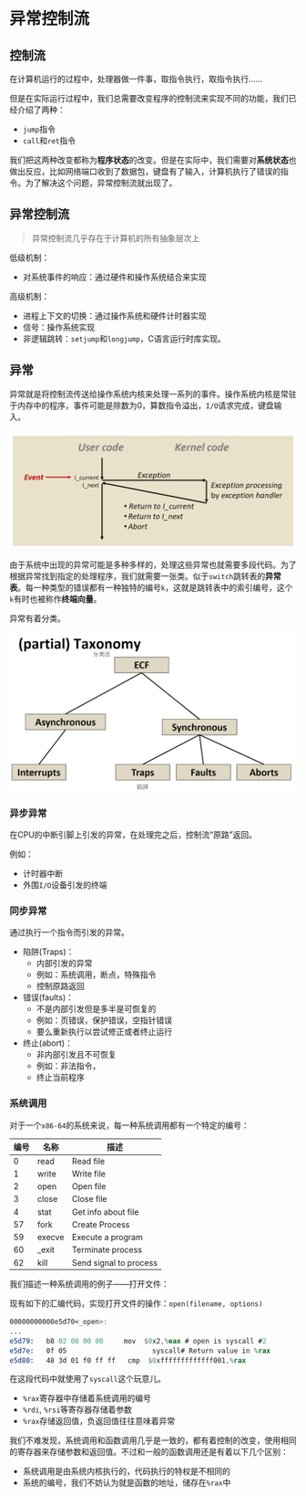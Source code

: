# 异常控制流

## 控制流

在计算机运行的过程中，处理器做一件事，取指令执行，取指令执行……

但是在实际运行过程中，我们总需要改变程序的控制流来实现不同的功能，我们已经介绍了两种：

- `jump`指令
- `call`和`ret`指令

我们把这两种改变都称为**程序状态**的改变。但是在实际中，我们需要对**系统状态**也做出反应，比如网络端口收到了数据包，键盘有了输入，计算机执行了错误的指令。为了解决这个问题，异常控制流就出现了。

## 异常控制流

> 异常控制流几乎存在于计算机的所有抽象层次上

低级机制：

- 对系统事件的响应：通过硬件和操作系统结合来实现

高级机制：

- 进程上下文的切换：通过操作系统和硬件计时器实现
- 信号：操作系统实现
- 非逻辑跳转：`setjump`和`longjump`，C语言运行时库实现。

## 异常

异常就是将控制流传送给操作系统内核来处理一系列的事件。操作系统内核是常驻于内存中的程序，事件可能是除数为0，算数指令溢出，`I/O`请求完成，键盘输入。

![](./images/exception-handler.png)

由于系统中出现的异常可能是多种多样的，处理这些异常也就需要多段代码。为了根据异常找到指定的处理程序，我们就需要一张类。似于`switch`跳转表的**异常表**。每一种类型的错误都有一种独特的编号`k`，这就是跳转表中的索引编号，这个`k`有时也被称作**终端向量**。

异常有着分类。

![异常分类](./images/exception-taxonomy.png)

### 异步异常

在CPU的中断引脚上引发的异常，在处理完之后，控制流“原路”返回。

例如：

- 计时器中断
- 外围`I/O`设备引发的终端

### 同步异常

通过执行一个指令而引发的异常。

- 陷阱(Traps)：
  - 内部引发的异常
  - 例如：系统调用，断点，特殊指令
  - 控制原路返回
- 错误(faults)：
  - 不是内部引发但是多半是可恢复的
  - 例如：页错误，保护错误，空指针错误
  - 要么重新执行以尝试修正或者终止运行
- 终止(abort)：
  - 非内部引发且不可恢复
  - 例如：非法指令，
  - 终止当前程序

### 系统调用

对于一个`x86-64`的系统来说，每一种系统调用都有一个特定的编号：

| 编号 | 名称   | 描述                   |
| ---- | ------ | ---------------------- |
| 0    | read   | Read file              |
| 1    | write  | Write file             |
| 2    | open   | Open file              |
| 3    | close  | Close file             |
| 4    | stat   | Get info about file    |
| 57   | fork   | Create Process         |
| 59   | execve | Execute a program      |
| 60   | _exit  | Terminate process      |
| 62   | kill   | Send signal to process |

我们描述一种系统调用的例子——打开文件：

现有如下的汇编代码，实现打开文件的操作：`open(filename, options)`

```nasm
00000000000e5d70<_open>:
...
e5d79:   b8 02 00 00 00     mov  $0x2,%eax # open is syscall #2
e5d7e:   0f 05                     syscall# Return value in %rax
e5d80:   48 3d 01 f0 ff ff   cmp  $0xfffffffffffff001,%rax
```

在这段代码中就使用了`syscall`这个玩意儿。

- `%rax`寄存器中存储着系统调用的编号
- `%rdi`, `%rsi`等寄存器存储着参数
- `%rax`存储返回值，负返回值往往意味着异常

我们不难发现，系统调用和函数调用几乎是一致的，都有着控制的改变，使用相同的寄存器来存储参数和返回值。不过和一般的函数调用还是有着以下几个区别：

- 系统调用是由系统内核执行的，代码执行的特权是不相同的
- 系统的编号，我们不妨认为就是函数的地址，储存在`%rax`中

